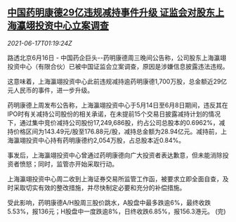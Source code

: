 <!--1623893463000-->
[中国药明康德29亿违规减持事件升级 证监会对股东上海瀛翊投资中心立案调查](https://cn.reuters.com/article/wuxi-apptec-shareholder-probe-0616-wedn-idCNKCS2DT03E)
------

<div><i>2021-06-17T01:19:24Z</i></div><p>路透北京6月16日 - 中国药企巨头--药明康德周三晚间公告称，公司股东上海瀛翊投资中心（有限合伙）已被中国证监会立案调查，原因是涉嫌信息披露违法违规。</p><p>这意味着，上海瀛翊投资中心此前违规减持逾药明康德1,700万股，总金额近29亿元人民币的事件，进一步升级。</p><p>药明康德上周发布公告称，上海瀛翊投资中心于5月14日至6月8日期间，违反其在IPO时有关减持公司股份的相关承诺，在未提前15个交易日披露减持计划的情况下，通过集中竞价减持公司股份17,249,686股，约占公司总股本的0.6962%，减持价格区间为143.49元/股至176.88元/股，减持总金额为28.94亿元。减持前，上海瀛翊投资中心持有药明康德约2,054万股，占总股本近0.84%。</p><p>事发后，上海瀛翊投资中心曾通过药明康德向广大投资者表达歉意，但未能消除投资者愤怒；同时，监管亦开始采取行动。</p><p>上海瀛翊投资中心周二收到上海证券交易所监管工作函，被要求立即全面自查，及时采取切实有效的整改措施，并尽快制定必要和充分的补偿措施。</p><p>受此影响，药明康德A/H股周三股价跳水，A股盘中最多跌逾6%，最终收跌5.53%，报136元；H股盘中一度跌逾8%，日终收跌6.85%，报156.3港元。 (完)</p>
